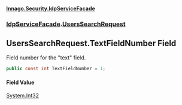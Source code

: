 #### [Innago\.Security\.IdpServiceFacade](../../index.md 'index')
### [IdpServiceFacade](../index.md 'IdpServiceFacade').[UsersSearchRequest](index.md 'IdpServiceFacade\.UsersSearchRequest')

## UsersSearchRequest\.TextFieldNumber Field

Field number for the "text" field\.

```csharp
public const int TextFieldNumber = 1;
```

#### Field Value
[System\.Int32](https://learn.microsoft.com/en-us/dotnet/api/system.int32 'System\.Int32')